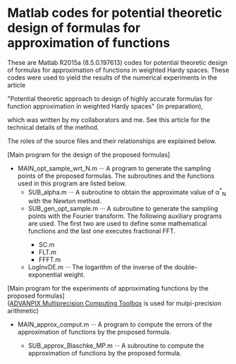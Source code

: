 <H1>Matlab codes for potential theoretic design of formulas for approximation of functions</H1>

These are Matlab R2015a (8.5.0.197613) codes for potential theoretic design of formulas for approximation of functions in weighted Hardy spaces. These codes were used to yield the results of the numerical experiments in the article

"Potential theoretic approach to design of highly accurate formulas for function approximation in weighted Hardy spaces" (in preparation),

which was written by my collaborators and me. See this article for the technical details of the method.

The roles of the source files and their relationships are explained below.

[Main program for the design of the proposed formulas]

<ul>
  <li> MAIN_opt_sample_wrt_N.m &middot;&middot;&middot; A program to generate the sampling points of the proposed formulas. The subroutines and the functions used in this program are listed below.
  <ul>
    <li> SUB_alpha.m &middot;&middot;&middot; A subroutine to obtain the approximate value of &alpha;<sup>*</sup><sub>N</sub> with the Newton method. </li>
    <li> SUB_gen_opt_sample.m &middot;&middot;&middot; A subroutine to generate the sampling points with the Fourier transform. The following auxiliary programs are used. The first two are used to define some mathematical functions and the last one executes fractional FFT.</li>
    <ul>
      <li> SC.m </li>
      <li> FLT.m </li>
      <li> FFFT.m </li>
    </ul>
    <li> LogInvDE.m &middot;&middot;&middot; The logarithm of the inverse of the double-exponential weight.</li>
  </ul>
  </li>

</ul>

[Main program for the experiments of approximating functions by the proposed formulas]<br>
(<a href="http://www.advanpix.com/documentation/users-manual/">ADVANPIX Multiprecision Computing Toolbox</a> is used for mulpi-precision arithmetic)

<ul>
<li> MAIN_approx_comput.m &middot;&middot;&middot; A program to compute the errors of the approximation of functions by the proposed formula. </li>
  <ul>
    <li> SUB_approx_Blaschke_MP.m &middot;&middot;&middot; A subroutine to compute the approximation of functions by the proposed formula. </li>

  </ul>
</ul>
